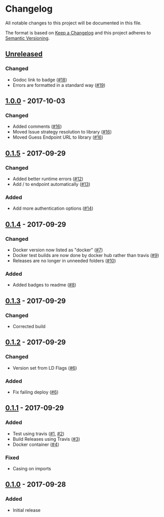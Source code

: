 # Changelog
All notable changes to this project will be documented in this file.

The format is based on [Keep a Changelog](http://keepachangelog.com/en/1.0.0/)
and this project adheres to [Semantic Versioning](http://semver.org/spec/v2.0.0.html).

## [Unreleased]
### Changed

- Godoc link to badge ([#18])
- Errors are formatted in a standard way ([#19])

[#18]: https://github.com/PurpleBooth/jira-branch-helper/pull/18
[#19]: https://github.com/PurpleBooth/jira-branch-helper/pull/19

## [1.0.0] - 2017-10-03
### Changed
- Added comments ([#16])
- Moved Issue strategy resolution to library ([#16])
- Moved Guess Endpoint URL to library ([#16])

[#16]: https://github.com/PurpleBooth/jira-branch-helper/pull/16

## [0.1.5] - 2017-09-29
### Changed
- Added better runtime errors ([#12])
- Add / to endpoint automatically ([#13])

### Added
- Add more authentication options ([#14])

[#12]: https://github.com/PurpleBooth/jira-branch-helper/pull/12
[#13]: https://github.com/PurpleBooth/jira-branch-helper/pull/13
[#14]: https://github.com/PurpleBooth/jira-branch-helper/pull/14

## [0.1.4] - 2017-09-29
### Changed
- Docker version now listed as "docker" ([#7])
- Docker test builds are now done by docker hub rather than travis ([#9])
- Releases are no longer in unneeded folders ([#10])

### Added
- Added badges to readme ([#8])

[#7]: https://github.com/PurpleBooth/jira-branch-helper/pull/7
[#8]: https://github.com/PurpleBooth/jira-branch-helper/pull/8
[#9]: https://github.com/PurpleBooth/jira-branch-helper/pull/9
[#10]: https://github.com/PurpleBooth/jira-branch-helper/pull/10

## [0.1.3] - 2017-09-29
### Changed
- Corrected build

## [0.1.2] - 2017-09-29
### Changed
- Version set from LD Flags ([#6])

### Added
- Fix failing deploy ([#6])

[#6]: https://github.com/PurpleBooth/jira-branch-helper/pull/6

## [0.1.1] - 2017-09-29
### Added
- Test using travis ([#1], [#2])
- Build Releases using Travis ([#3])
- Docker container ([#4])

[#1]: https://github.com/PurpleBooth/jira-branch-helper/pull/1
[#2]: https://github.com/PurpleBooth/jira-branch-helper/pull/2
[#3]: https://github.com/PurpleBooth/jira-branch-helper/pull/3
[#4]: https://github.com/PurpleBooth/jira-branch-helper/pull/4

### Fixed

- Casing on imports

## [0.1.0] - 2017-09-28
### Added

- Initial release

[Unreleased]: https://github.com/PurpleBooth/jira-branch-helper/compare/v1.0.0...HEAD
[1.0.0]: https://github.com/PurpleBooth/jira-branch-helper/compare/v0.1.5...v1.0.0
[0.1.5]: https://github.com/PurpleBooth/jira-branch-helper/compare/v0.1.4...v0.1.5
[0.1.4]: https://github.com/PurpleBooth/jira-branch-helper/compare/v0.1.3...v0.1.4
[0.1.3]: https://github.com/PurpleBooth/jira-branch-helper/compare/v0.1.2...v0.1.3
[0.1.2]: https://github.com/PurpleBooth/jira-branch-helper/compare/v0.1.1...v0.1.2
[0.1.1]: https://github.com/PurpleBooth/jira-branch-helper/compare/v0.1.0...v0.1.1
[0.1.0]: https://github.com/PurpleBooth/jira-branch-helper/commit/0f6abaa1ca2a87832158c14bb44230275c2fd2ca

